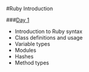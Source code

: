 #Ruby Introduction

###[Day 1](day_1/)
- Introduction to Ruby syntax
- Class definitions and usage
- Variable types
- Modules
- Hashes
- Method types